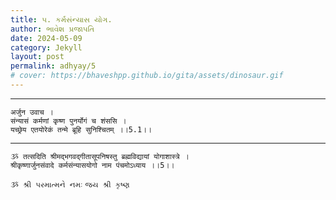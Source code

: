 ```yaml
---
title: ૫. કર્મસંન્યાસ યોગ.
author: ભાવેશ પ્રજાપતિ
date: 2024-05-09
category: Jekyll
layout: post
permalink: adhyay/5
# cover: https://bhaveshpp.github.io/gita/assets/dinosaur.gif
---
```


----------

```
अर्जुन उवाच ।
संन्यासं कर्मणां कृष्ण पुनर्योगं च शंससि ।
यच्छ्रेय एतयोरेकं तन्मे ब्रूहि सुनिश्चितम् ।।5.1।।
```
> 

> 

----------

```
ૐ तत्सदिति श्रीमद्भगवद्गीतासूपनिषस्तु ब्रह्मविद्यायां योगाशास्त्रे ।
श्रीकृष्णार्जुनसंवादे कर्मसंन्यासयोगो नाम पंचमोऽध्याय ।।5।।
```

`ૐ શ્રી પરમાત્મને નમઃ`
`જય શ્રી કૃષ્ણ`
